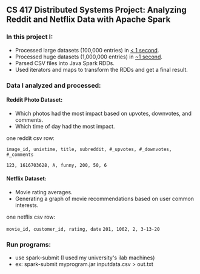 ## CS 417 Distributed Systems Project: Analyzing Reddit and Netflix Data with Apache Spark

### In this project I:

- Processed large datasets (100,000 entries) in [< 1 second](https://i.gyazo.com/4c83b52ed90a9122ffa9b6961777a913.png).
- Processed huge datasets (1,000,000 entries) in [~1 second](https://i.gyazo.com/c71196e9d03a1be9941eda4deee490b5.png).
- Parsed CSV files into Java Spark RDDs.
- Used iterators and maps to transform the RDDs and get a final result.

### Data I analyzed and processed:

#### Reddit Photo Dataset:
- Which photos had the most impact based on upvotes, downvotes, and comments.
- Which time of day had the most impact.

one reddit csv row:

`image_id, unixtime, title, subreddit, #_upvotes, #_downvotes, #_comments`

`123, 1616703628, A, funny, 200, 50, 6`

#### Netflix Dataset:
- Movie rating averages.
- Generating a graph of movie recommendations based on user common interests.

one netflix csv row:

`movie_id, customer_id, rating, date`
`201, 1062, 2, 3-13-20`

### Run programs:
- use spark-submit (I used my university's ilab machines)
- ex: spark-submit myprogram.jar inputdata.csv > out.txt
